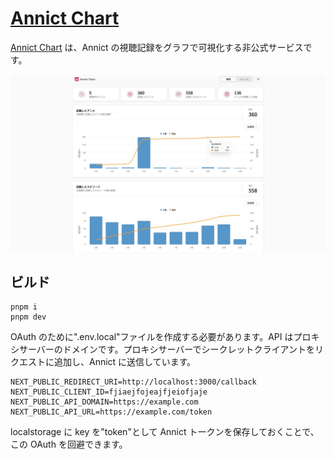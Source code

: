 # [Annict Chart](https://annict-chart.vercel.app/)

[Annict Chart](https://annict-chart.vercel.app/) は、Annict の視聴記録をグラフで可視化する非公式サービスです。

<picture>
  <source media="(prefers-color-scheme: dark)" srcset="./public/hero-image-dark.jp">
  <source media="(prefers-color-scheme: light)" srcset="./public/hero-image.jpg">
  <img alt="d-Record" src="./public/hero-image.jpg">
</picture>

## ビルド

```
pnpm i
pnpm dev
```

OAuth のために".env.local"ファイルを作成する必要があります。API はプロキシサーバーのドメインです。プロキシサーバーでシークレットクライアントをリクエストに追加し、Annict に送信しています。

```
NEXT_PUBLIC_REDIRECT_URI=http://localhost:3000/callback
NEXT_PUBLIC_CLIENT_ID=fjiaejfojeajfjeiofjaje
NEXT_PUBLIC_API_DOMAIN=https://example.com
NEXT_PUBLIC_API_URL=https://example.com/token
```

localstorage に key を"token"として Annict トークンを保存しておくことで、この OAuth を回避できます。
